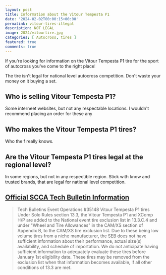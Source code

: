 ```yaml
---
layout: post
title: Information about the Vitour Tempesta P1
date: '2024-02-02T00:00:15+00:00'
permalink: vitour-tires-illegal
description: NOT LEGAL
image: 2024/vitourtire.jpg
categories: [ Autocross, tires ]
featured: true
comments: true
---
```

If you're looking for information on the Vitour Tempesta P1 tire for the sport of autocross you've come to the right place!

The tire isn't legal for national level autocross competition. Don't waste your money on it buying a set. 

## Who is selling Vitour Tempesta P1?
Some interneet websites, but not any respectable locations. I wouldn't recommend placing an order for these any

## Who makes the Vitour Tempesta P1 tires?
Who the f really knows. 

## Are the Vitour Tempesta P1 tires legal at the regional level?
In some regions, but not in any respectible region. Stick with know and trusted brands, that are legal for national level competition. 


## [Official SCCA Tech Bulletin Information](https://cdn.connectsites.net/user_files/scca/downloads/000/070/227/seb_10_28_23mt.pdf?1700513108)

> Tech Bulletins
> Event Operations
> #35148 Vitour Tempesta P1 tires
> Under Solo Rules section 13.3, the Vitour Tempesta P1 and XComp H/P are added to the National event tire
> exclusion list in 13.3.C.4 and under "Wheel and Tire Allowances" in the CAM/XS section of Appendix B, to the
> CAM/XS tire exclusion list.
> Due to these being low volume tires from a niche manufacturer, the SEB does not have sufficient information
> about their performance, actual size(s) availability, and schedule of importation. We do not anticipate having
> sufficient information to adequately evaluate these tires before January 1st eligibility date.
> These tires may be removed from the exclusion list when that information becomes available, if all other
> conditions of 13.3 are met.